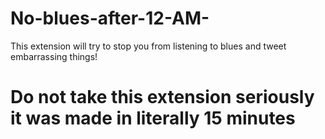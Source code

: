# No-blues-after-12-AM-
This extension will try to stop you from listening to blues and tweet embarrassing things! 

# Do not take this extension seriously it was made in literally 15 minutes 
